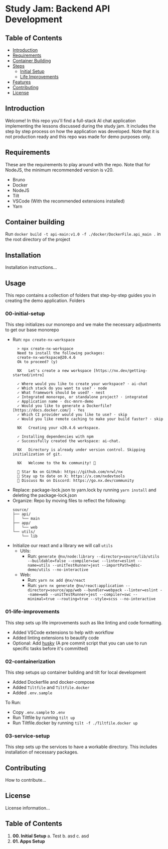 # Study Jam: Backend API Development

## Table of Contents
- [Introduction](#introduction)
- [Requirements](#requirements)
- [Container Building](#container-building)
- [Steps](#steps)
  - [Initial Setup](#00-initial-setup)
  - [Life Improvements](#01-life-improvements)
- [Features](#features)
- [Contributing](#contributing)
- [License](#license)

## Introduction
Welcome! In this repo you'll find a full-stack AI chat application implementing the lessons discussed during the study jam. It includes the step by step process on how the application was developed. Note that it is not production ready and this repo was made for demo purposes only.

## Requirements
These are the requirements to play around with the repo. Note that for NodeJS, the minimum recommended version is v20.

- Bruno
- Docker
- NodeJS 
- Tilt
- VSCode (With the recommended extensions installed)
- Yarn

## Container building

Run `docker build -t api-main:v1.0 -f ./docker/DockerFile.api_main .` in the root directory of the project

## Installation
Installation instructions...

## Usage
This repo contains a collection of folders that step-by-step guides you in creating the demo application. Folders 

### 00-initial-setup
This step initializes our monorepo and we make the necessary adjustments to get our base monorepo

- Run: `npx create-nx-workspace`
  ```
    > npx create-nx-workspace
    Need to install the following packages:
    create-nx-workspace@20.4.6
    Ok to proceed? (y)

    NX   Let's create a new workspace [https://nx.dev/getting-started/intro]

    ✓ Where would you like to create your workspace? · ai-chat
    ✓ Which stack do you want to use? · node
    ✓ What framework should be used? · nest
    ✓ Integrated monorepo, or standalone project? · integrated
    ✓ Application name · dsc-mnrn-demo
    ✓ Would you like to generate a Dockerfile? [https://docs.docker.com/] · Yes
    ✓ Which CI provider would you like to use? · skip
    ✓ Would you like remote caching to make your build faster? · skip

    NX   Creating your v20.4.6 workspace.

    ✓ Installing dependencies with npm
    ✓ Successfully created the workspace: ai-chat.

    NX   Directory is already under version control. Skipping initialization of git.

    NX   Welcome to the Nx community! 👋

    🌟 Star Nx on GitHub: https://github.com/nrwl/nx
    📣 Stay up to date on X: https://x.com/nxdevtools
    💬 Discuss Nx on Discord: https://go.nx.dev/community
  ```
- Replace: package-lock.json to yarn.lock by running `yarn install` and deleting the package-lock.json
- Organize: Repo by moving files to reflect the following:
  ```
  source/
  ├── api/
  │   └── main
  ├── app/
  │   └── web
  └── utils/
      └── lib
  ```
- Initialize our react and a library we will call `utils`
  - Utils: 
    - Run: `generate @nx/node:library --directory=source/lib/utils --buildable=false --compiler=swc --linter=eslint --name=utils --unitTestRunner=jest --importPath=@dsc-demo/utils --no-interactive`
  - Web: 
    - Run: `yarn nx add @nx/react`
    - Run: `yarn nx generate @nx/react:application --directory=source/app/web --bundler=webpack --linter=eslint --name=web --unitTestRunner=jest --compiler=swc --minimal=true --routing=true --style=scss --no-interactive`

### 01-life-improvements
This step sets up life improvements such as like linting and code formatting.

- Added VSCode extensions to help with workflow
- Added linting extensions to beautify code 
- Optional: Add [husky](https://typicode.github.io/husky/get-started.html) (A pre commit script that you can use to run specific tasks before it's committed)

### 02-containerization
This step setups up container building and tilt for local development

- Added Dockerfile and docker-compose
- Added `Tiltfile` and `Tiltfile.docker`
- Added `.env.sample`

To Run:
- Copy `.env.sample` to `.env`
- Run Tiltfile by running `tilt up`
- Run Tiltfile.docker by running `tilt -f ./Tiltfile.docker up`

### 03-service-setup
This step sets up the services to have a workable directory. This includes installation of necessary packages.

## Contributing
How to contribute...

## License
License information...

## Table of Contents
1. **00. Initial Setup**
   a. Test 
   b. asd
   c. asd
2. **01. Apps Setup**